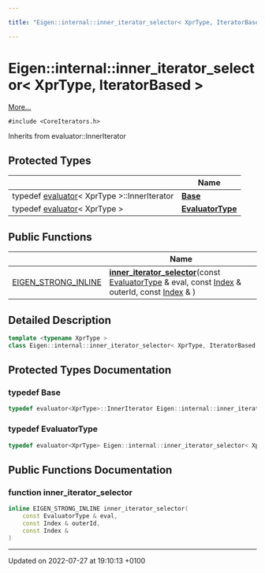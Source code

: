 ```yaml
---

title: "Eigen::internal::inner_iterator_selector< XprType, IteratorBased >"

---
```


# Eigen::internal::inner_iterator_selector< XprType, IteratorBased >



 [More...](#detailed-description)


`#include <CoreIterators.h>`

Inherits from evaluator::InnerIterator

## Protected Types

|                | Name           |
| -------------- | -------------- |
| typedef <a href="http://example.org/classes/structeigen_1_1internal_1_1evaluator/">evaluator</a>< XprType >::InnerIterator | **[Base](http://example.org/classes/classeigen_1_1internal_1_1inner__iterator__selector_3_01xprtype_00_01iteratorbased_01_4/#typedef-base)**  |
| typedef <a href="http://example.org/classes/structeigen_1_1internal_1_1evaluator/">evaluator</a>< XprType > | **[EvaluatorType](http://example.org/classes/classeigen_1_1internal_1_1inner__iterator__selector_3_01xprtype_00_01iteratorbased_01_4/#typedef-evaluatortype)**  |

## Public Functions

|                | Name           |
| -------------- | -------------- |
| <a href="http://example.org/files/macros_8h/#define-eigen-strong-inline">EIGEN_STRONG_INLINE</a> | **[inner_iterator_selector](http://example.org/classes/classeigen_1_1internal_1_1inner__iterator__selector_3_01xprtype_00_01iteratorbased_01_4/#function-inner-iterator-selector)**(const <a href="http://example.org/classes/classeigen_1_1internal_1_1inner__iterator__selector_3_01xprtype_00_01iteratorbased_01_4/#typedef-evaluatortype">EvaluatorType</a> & eval, const <a href="http://example.org/namespaces/namespaceeigen/#typedef-index">Index</a> & outerId, const <a href="http://example.org/namespaces/namespaceeigen/#typedef-index">Index</a> & ) |

## Detailed Description

```cpp
template <typename XprType >
class Eigen::internal::inner_iterator_selector< XprType, IteratorBased >;
```

## Protected Types Documentation

### typedef Base

```cpp
typedef evaluator<XprType>::InnerIterator Eigen::internal::inner_iterator_selector< XprType, IteratorBased >::Base;
```


### typedef EvaluatorType

```cpp
typedef evaluator<XprType> Eigen::internal::inner_iterator_selector< XprType, IteratorBased >::EvaluatorType;
```


## Public Functions Documentation

### function inner_iterator_selector

```cpp
inline EIGEN_STRONG_INLINE inner_iterator_selector(
    const EvaluatorType & eval,
    const Index & outerId,
    const Index & 
)
```


-------------------------------

Updated on 2022-07-27 at 19:10:13 +0100
